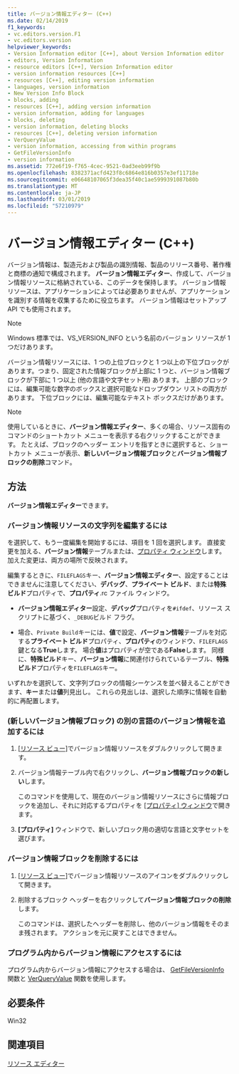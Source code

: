 ```yaml
---
title: バージョン情報エディター (C++)
ms.date: 02/14/2019
f1_keywords:
- vc.editors.version.F1
- vc.editors.version
helpviewer_keywords:
- Version Information editor [C++], about Version Information editor
- editors, Version Information
- resource editors [C++], Version Information editor
- version information resources [C++]
- resources [C++], editing version information
- languages, version information
- New Version Info Block
- blocks, adding
- resources [C++], adding version information
- version information, adding for languages
- blocks, deleting
- version information, deleting blocks
- resources [C++], deleting version information
- VerQueryValue
- version information, accessing from within programs
- GetFileVersionInfo
- version information
ms.assetid: 772e6f19-f765-4cec-9521-0ad3eeb99f9b
ms.openlocfilehash: 8382371acfd423f8c6864e816b0357e3ef11718e
ms.sourcegitcommit: e06648107065f3dea35f40c1ae5999391087b80b
ms.translationtype: MT
ms.contentlocale: ja-JP
ms.lasthandoff: 03/01/2019
ms.locfileid: "57210979"
---
```

# <a name="version-information-editor-c"></a>バージョン情報エディター (C++)

バージョン情報は、製造元および製品の識別情報、製品のリリース番号、著作権と商標の通知で構成されます。 **バージョン情報エディター**、作成して、バージョン情報リソースに格納されている、このデータを保持します。 バージョン情報リソースは、アプリケーションによっては必要ありませんが、アプリケーションを識別する情報を収集するために役立ちます。 バージョン情報はセットアップ API でも使用されます。

> [!NOTE]
> Windows 標準では、VS_VERSION_INFO という名前のバージョン リソースが 1 つだけあります。

バージョン情報リソースには、1 つの上位ブロックと 1 つ以上の下位ブロックがあります。つまり、固定された情報ブロックが上部に 1 つと、バージョン情報ブロックが下部に 1 つ以上 (他の言語や文字セット用) あります。 上部のブロックには、編集可能な数字のボックスと選択可能なドロップダウン リストの両方があります。 下位ブロックには、編集可能なテキスト ボックスだけがあります。

> [!NOTE]
> 使用しているときに、**バージョン情報エディター**、多くの場合、リソース固有のコマンドのショートカット メニューを表示する右クリックすることができます。 たとえば、ブロックのヘッダー エントリを指すときに選択すると、ショートカット メニューが表示、**新しいバージョン情報ブロック**と**バージョン情報ブロックの削除**コマンド。

## <a name="how-to"></a>方法

**バージョン情報エディター**できます。

### <a name="to-edit-a-string-in-a-version-information-resource"></a>バージョン情報リソースの文字列を編集するには

を選択して、もう一度編集を開始するには、項目を 1 回を選択します。 直接変更を加える、**バージョン情報**テーブルまたは、[プロパティ ウィンドウ](/visualstudio/ide/reference/properties-window)します。 加えた変更は、両方の場所で反映されます。

編集するときに、`FILEFLAGS`キー、**バージョン情報エディター**、設定することはできませんに注意してください、**デバッグ**、**プライベート ビルド**、または**特殊ビルド**プロパティで、**プロパティ**.rc ファイル ウィンドウ。

   - **バージョン情報エディター**設定、**デバッグ**プロパティを`#ifdef`、リソース スクリプトに基づく、`_DEBUG`ビルド フラグ。

  - 場合、`Private Build`キーには、**値**で設定、**バージョン情報**テーブルを対応する**プライベート ビルド**プロパティ、**プロパティ**のウィンドウ、`FILEFLAGS`鍵となる**True**します。 場合**値**はプロパティが空である**False**します。 同様に、**特殊ビルド**キー、**バージョン情報**に関連付けられているテーブル、**特殊ビルド**プロパティを`FILEFLAGS`キー。

いずれかを選択して、文字列ブロックの情報シーケンスを並べ替えることができます、**キー**または**値**列見出し。 これらの見出しは、選択した順序に情報を自動的に再配置します。

### <a name="to-add-version-information-for-another-language-new-version-info-block"></a>(新しいバージョン情報ブロック) の別の言語のバージョン情報を追加するには

1. [[リソース ビュー]](../windows/resource-view-window.md)でバージョン情報リソースをダブルクリックして開きます。

1. バージョン情報テーブル内で右クリックし、**バージョン情報ブロックの新しい**します。

   このコマンドを使用して、現在のバージョン情報リソースにさらに情報ブロックを追加し、それに対応するプロパティを [[プロパティ] ウィンドウ](/visualstudio/ide/reference/properties-window)で開きます。

1. **[プロパティ]** ウィンドウで、新しいブロック用の適切な言語と文字セットを選びます。

### <a name="to-delete-a-version-information-block"></a>バージョン情報ブロックを削除するには

1. [[リソース ビュー]](../windows/resource-view-window.md)でバージョン情報リソースのアイコンをダブルクリックして開きます。

1. 削除するブロック ヘッダーを右クリックして**バージョン情報ブロックの削除**します。

   このコマンドは、選択したヘッダーを削除し、他のバージョン情報をそのまま残されます。 アクションを元に戻すことはできません。

### <a name="to-access-version-information-from-within-your-program"></a>プログラム内からバージョン情報にアクセスするには

プログラム内からバージョン情報にアクセスする場合は、 [GetFileVersionInfo](/windows/desktop/api/winver/nf-winver-getfileversioninfoa) 関数と [VerQueryValue](/windows/desktop/api/winver/nf-winver-verqueryvaluea) 関数を使用します。

## <a name="requirements"></a>必要条件

Win32

## <a name="see-also"></a>関連項目

[リソース エディター](../windows/resource-editors.md)<br/>
<!--
[Menus and Other Resources](https://msdn.microsoft.com/library/windows/desktop/ms632583.aspx)<br/>
[Version Information (Windows)](https://msdn.microsoft.com/library/windows/desktop/ms646981.aspx)-->

